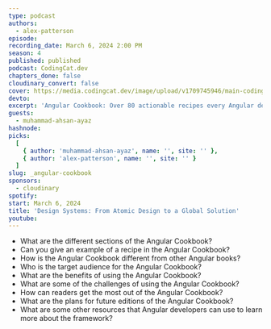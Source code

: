 ```yaml
---
type: podcast
authors:
  - alex-patterson
episode:
recording_date: March 6, 2024 2:00 PM
season: 4
published: published
podcast: CodingCat.dev
chapters_done: false
cloudinary_convert: false
cover: https://media.codingcat.dev/image/upload/v1709745946/main-codingcatdev-photo/4_angular-cookbook.png
devto:
excerpt: 'Angular Cookbook: Over 80 actionable recipes every Angular developer should know!'
guests:
  - muhammad-ahsan-ayaz
hashnode:
picks:
  [
    { author: 'muhammad-ahsan-ayaz', name: '', site: '' },
    { author: 'alex-patterson', name: '', site: '' }
  ]
slug: _angular-cookbook
sponsors:
  - cloudinary
spotify:
start: March 6, 2024
title: 'Design Systems: From Atomic Design to a Global Solution'
youtube:
---
```


- What are the different sections of the Angular Cookbook?
- Can you give an example of a recipe in the Angular Cookbook?
- How is the Angular Cookbook different from other Angular books?
- Who is the target audience for the Angular Cookbook?
- What are the benefits of using the Angular Cookbook?
- What are some of the challenges of using the Angular Cookbook?
- How can readers get the most out of the Angular Cookbook?
- What are the plans for future editions of the Angular Cookbook?
- What are some other resources that Angular developers can use to learn more about the framework?
